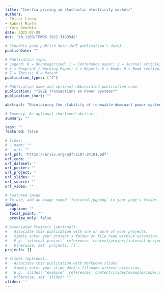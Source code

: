 ```yaml
---
title: "Inertia pricing in stochastic electricity markets"
authors:
- Zhirui Liang
- Robert Mieth
- Yury Dvorkin
date: 2022-07-08
doi: '10.1109/TPWRS.2022.3189548'

# Schedule page publish date (NOT publication's date).
publishDate: ""

# Publication type.
# Legend: 0 = Uncategorized; 1 = Conference paper; 2 = Journal article;
# 3 = Preprint / Working Paper; 4 = Report; 5 = Book; 6 = Book section;
# 7 = Thesis; 8 = Patent
publication_types: ["2"]

# Publication name and optional abbreviated publication name.
publication: "*IEEE Transactions on Power Systems*"
publication_short: ""

abstract: "Maintaining the stability of renewable-dominant power systems requires the procurement of virtual inertia services from non-synchronous resources (e.g., batteries, wind turbines) in addition to inertia traditionally provided by synchronous resources (e.g., thermal generators). However, the pricing of inertia provision has not been studied in a stochastic electricity market, where the uncertainty characteristics of renewable energy sources (RES) are considered. To fill in this research gap, this paper formulates a chance-constrained stochastic unit commitment model with inertia requirements and computes equilibrium energy, reserve and inertia prices using convex duality. Numerical experiments on an illustrative system and a modified IEEE 118-bus system show the performance of the proposed pricing mechanism. By allowing new virtual inertia providers to contribute to system inertia requirements, the total operating cost reduces. Moreover, the proposed stochastic electricity market internalizes RES uncertainty, which yields additional cost reductions by co-optimizing energy, reserve and inertia procurement."

# Summary. An optional shortened abstract.
summary: ""

tags: ''
featured: false

# links:
# - name: ""
#   url: ""
url_pdf: 'https://arxiv.org/pdf/2107.04101.pdf'
url_code: ''
url_dataset: ''
url_poster: ''
url_project: ''
url_slides: ''
url_source: ''
url_video: ''

# Featured image
# To use, add an image named `featured.jpg/png` to your page's folder. 
image:
  caption: ''
  focal_point: ''
  preview_only: false

# Associated Projects (optional).
#   Associate this publication with one or more of your projects.
#   Simply enter your project's folder or file name without extension.
#   E.g. `internal-project` references `content/project/internal-project/index.md`.
#   Otherwise, set `projects: []`.
projects: []

# Slides (optional).
#   Associate this publication with Markdown slides.
#   Simply enter your slide deck's filename without extension.
#   E.g. `slides: "example"` references `content/slides/example/index.md`.
#   Otherwise, set `slides: ""`.
slides: ''
---
```

